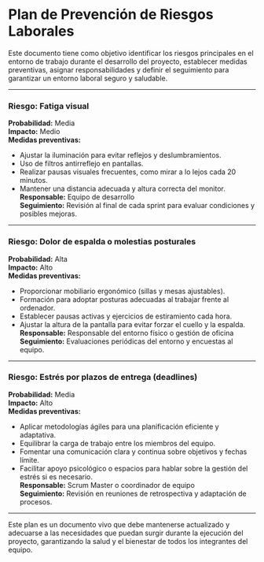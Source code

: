 # Plan de Prevención de Riesgos Laborales

Este documento tiene como objetivo identificar los riesgos principales en el entorno de trabajo durante el desarrollo del proyecto, establecer medidas preventivas, asignar responsabilidades y definir el seguimiento para garantizar un entorno laboral seguro y saludable.

---

### Riesgo: Fatiga visual  
**Probabilidad:** Media  
**Impacto:** Medio  
**Medidas preventivas:**  
- Ajustar la iluminación para evitar reflejos y deslumbramientos.  
- Uso de filtros antirreflejo en pantallas.  
- Realizar pausas visuales frecuentes, como mirar a lo lejos cada 20 minutos.  
- Mantener una distancia adecuada y altura correcta del monitor.  
**Responsable:** Equipo de desarrollo  
**Seguimiento:** Revisión al final de cada sprint para evaluar condiciones y posibles mejoras.

---

### Riesgo: Dolor de espalda o molestias posturales  
**Probabilidad:** Alta  
**Impacto:** Alto  
**Medidas preventivas:**  
- Proporcionar mobiliario ergonómico (sillas y mesas ajustables).  
- Formación para adoptar posturas adecuadas al trabajar frente al ordenador.  
- Establecer pausas activas y ejercicios de estiramiento cada hora.  
- Ajustar la altura de la pantalla para evitar forzar el cuello y la espalda.  
**Responsable:** Responsable del entorno físico o gestión de oficina  
**Seguimiento:** Evaluaciones periódicas del entorno y encuestas al equipo.

---

### Riesgo: Estrés por plazos de entrega (deadlines)  
**Probabilidad:** Media  
**Impacto:** Alto  
**Medidas preventivas:**  
- Aplicar metodologías ágiles para una planificación eficiente y adaptativa.  
- Equilibrar la carga de trabajo entre los miembros del equipo.  
- Fomentar una comunicación clara y continua sobre objetivos y fechas límite.  
- Facilitar apoyo psicológico o espacios para hablar sobre la gestión del estrés si es necesario.  
**Responsable:** Scrum Master o coordinador de equipo  
**Seguimiento:** Revisión en reuniones de retrospectiva y adaptación de procesos.

---

Este plan es un documento vivo que debe mantenerse actualizado y adecuarse a las necesidades que puedan surgir durante la ejecución del proyecto, garantizando la salud y el bienestar de todos los integrantes del equipo.
